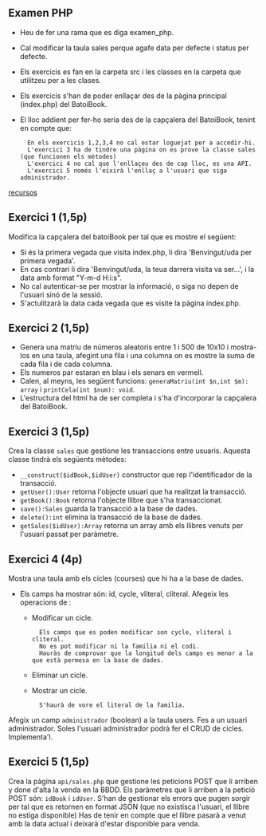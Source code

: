 ## Examen PHP

* Heu de fer una rama que es diga examen_php.
* Cal modificar la taula sales perque agafe data per defecte i status per defecte.
* Els exercicis es fan en la carpeta src i les classes en la carpeta que utilitzeu per a les clases.
* Els exercicis s'han de poder enllaçar des de la pàgina principal (index.php) del BatoiBook.
* El lloc addient per fer-ho seria des de la capçalera del BatoiBook, tenint en compte que:
  
        En els exercicis 1,2,3,4 no cal estar loguejat per a accedir-hi.
        L'exercici 3 ha de tindre una pàgina on es prove la classe sales (que funcionen els mètodes)
        L'exercici 4 no cal que l'enllaçeu des de cap lloc, es una API.
        L'exercici 5 només l'eixirà l'enllaç a l'usuari que siga administrador.

[recursos](recursos/examen.zip) 

## Exercici 1 (1,5p)

Modifica la capçalera del batoiBook per tal que es mostre el següent:

* Si és la primera vegada que visita index.php, li dira 'Benvingut/uda per primera vegada'.
* En cas contrari li dira 'Benvingut/uda, la teua darrera visita va ser...', i la data amb format "Y-m-d H:i:s".
* No cal autenticar-se per mostrar la informació, o siga no depen de l'usuari sinó de la sessió.
* S'actulitzarà la data cada vegada que es visite la pàgina index.php.

## Exercici 2 (1,5p)

* Genera una matriu de números aleatoris entre 1 i 500 de 10x10 i mostra-los en una taula, afegint una fila i una columna on es mostre la suma de cada fila i de cada columna.
* Els numeros par estaran en blau i els senars en vermell.
* Calen, al meyns, les següent funcions: `generaMatriu(int $n,int $m): array` i `printCela(int $num): void`.
* L'estructura del html ha de ser completa i s'ha d'incorporar la capçalera del BatoiBook.

## Exercici 3 (1,5p)

Crea la classe `sales` que gestione les transaccions entre usuaris. Aquesta classe tindrà els següents mètodes:

* `__construct($idBook,$idUser)` constructor que rep l'identificador de la transacció.
* `getUser():User` retorna l'objecte usuari que ha realitzat la transacció.
* `getBook():Book` retorna l'objecte llibre que s'ha transaccionat.
* `save():Sales` guarda la transacció a la base de dades.
* `delete():int` elimina la transacció de la base de dades.
* `getSales($idUser):Array` retorna un array amb els llibres venuts per l'usuari passat per paràmetre.

## Exercici 4 (4p)

Mostra una taula amb els cicles (courses) que hi ha a la base de dades.

  * Els camps ha mostrar són: id, cycle, vliteral, cliteral.
Afegeix les operacions de :

    * Modificar un cicle.
  
            Els camps que es poden modificar son cycle, vliteral i cliteral. 
            No es pot modificar ni la familia ni el codi. 
            Hauràs de comprovar que la longitud dels camps es menor a la que està permesa en la base de dades.
    * Eliminar un cicle.
    * Mostrar un cicle.
    
            S'haurà de vore el literal de la familia.

Afegix un camp `administrador` (boolean) a la taula users. Fes a un usuari administrador.
Soles l'usuari administrador podrà fer el CRUD de cicles. Implementa'l.

## Exercici 5 (1,5p)

Crea la pàgina `api/sales.php` que gestione les peticions POST que li arriben y done d'alta la venda en la BBDD.
Els paràmetres que li arriben a la petició POST són: `idBook` i `idUser`.
S'han de gestionar els errors que pugen sorgir per tal que es retornen en format JSON (que no existisca l'usuari, el llibre no estiga disponible)
Has de tenir en compte que el llibre pasarà a venut amb la data actual i deixarà d'estar disponible para venda. 
